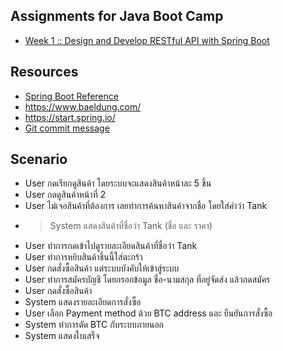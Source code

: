 ## Assignments for Java Boot Camp
* [Week 1 :: Design and Develop RESTful API with Spring Boot](https://github.com/up1/assignment-java-boot-camp/wiki/Week-01)



## Resources
* [Spring Boot Reference](https://spring.io/projects/spring-boot)
* https://www.baeldung.com/ 
* https://start.spring.io/
* [Git commit message](https://www.conventionalcommits.org/en/v1.0.0/)


## Scenario
* User กดเรียกดูสินค้า โดยระบบจะแสดงสินค้าหน้าละ 5 ชิ้น
* User กดดูสินค้าหน้าที่ 2
* User ไม่เจอสินค้าที่ต้องการ เลยทำการค้นหาสินค้าจากชื่อ โดยใส่คำว่า Tank
* >System แสดงสินค้าที่ชื่อว่า Tank (ชื่อ และ ราคา)
* User ทำการกดเข้าไปดูรายละเอียดสินค้าที่ชื่อว่า Tank
* User ทำการหยิบสินค้าชิ้นนี้ใส่ตะกร้า
* User กดสั่งซื้อสินค้า แต่ระบบบังคับให้เข้าสู่ระบบ
* User ทำการสมัครบัญชี โดยกรอกข้อมูล ชื่อ-นามสกุล ที่อยู่จัดส่ง แล้วกดสมัคร
* User กดสั่งซื้อสินค้า
* System แสดงรายละเอียดการสั่งซื้อ
* User เลือก Payment method ด้วย BTC address และ ยืนยันการสั่งซื้อ
* System ทำการตัด BTC กับระบบภายนอก
* System แสดงใบเสร็จ